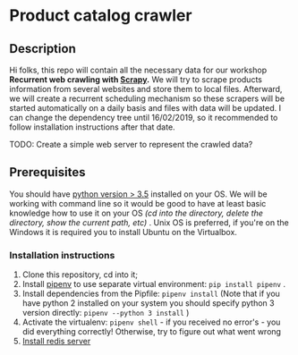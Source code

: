 # Product catalog crawler
## Description
Hi folks, this repo will contain all the necessary data for our workshop **Recurrent web crawling with [Scrapy](https://scrapy.org/).**
We will try to scrape products information from several websites and store them to local files. Afterward, we will create a recurrent scheduling mechanism so these scrapers will be started automatically on a daily basis and files with data will be updated.
I can change the dependency tree until 16/02/2019, so it recommended to follow installation instructions after that date.

TODO: Create a simple web server to represent the crawled data?

## Prerequisites
You should have [python version > 3.5](https://www.python.org/downloads/) installed on your OS. We will be working with command line so it would be good to have at least basic knowledge how to use it on your OS *(cd into the directory, delete the directory, show the current path, etc)* . Unix OS is preferred, if you're on the Windows it is required you to install Ubuntu on the Virtualbox.
### Installation instructions
1. Clone this repository, cd into it;
2. Install [pipenv](https://github.com/pypa/pipenv) to use separate virtual environment: `pip install pipenv` .
3. Install dependencies from the Pipfile: `pipenv install` (Note that if you have python 2 installed on your system you should specify python 3 version directly: `pipenv --python 3 install` )
4. Activate the virtualenv: `pipenv shell` - if you received no error's - you did everything correctly! Otherwise, try to figure out what went wrong
5. [Install redis server](https://redis.io/topics/quickstart)
